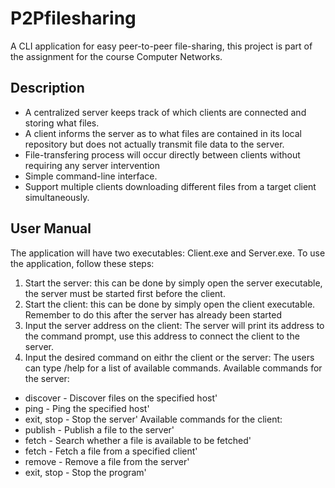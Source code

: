 # P2Pfilesharing
A CLI application for easy peer-to-peer file-sharing, this project is part of the assignment for the course Computer Networks.

## Description
- A centralized server keeps track of which clients are connected and storing what files.
- A client informs the server as to what files are contained in its local repository but does not actually transmit file data to the server.
- File-transfering process will occur directly between clients without requiring any server intervention
- Simple command-line interface.
- Support multiple clients downloading different files from a target client simultaneously.

## User Manual
The application will have two executables: Client.exe and Server.exe.
To use the application, follow these steps:
1. Start the server: this can be done by simply open the server executable, the server must be started first before the client.
2. Start the client: this can be done by simply open the client executable. Remember to do this after the server has already been started
3. Input the server address on the client: The server will print its address to the command prompt, use this address to connect the client to the server.
4. Input the desired command on eithr the client or the server: The users can type /help for a list of available commands.
Available commands for the server:
- discover <hostname> - Discover files on the specified host'
- ping <hostname> - Ping the specified host'
- exit, stop - Stop the server'
Available commands for the client:
- publish <localname> <filename> - Publish a file to the server'
- fetch <filename> - Search whether a file is available to be fetched'
- fetch <filename> <ip> <port> - Fetch a file from a specified client'
- remove <filename> - Remove a file from the server'
- exit, stop - Stop the program'


